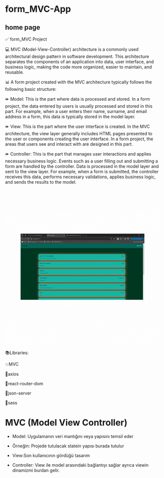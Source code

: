 # form_MVC-App
## home page
✅ form_MVC Project

💻 MVC (Model-View-Controller) architecture is a commonly used architectural design pattern in software development. This architecture separates the components of an application into data, user interface, and business logic, making the code more organized, easier to maintain, and reusable.

📊 A form project created with the MVC architecture typically follows the following basic structure:

⏩ Model: This is the part where data is processed and stored. In a form project, the data entered by users is usually processed and stored in this part. For example, when a user enters their name, surname, and email address in a form, this data is typically stored in the model layer.

⏩ View: This is the part where the user interface is created. In the MVC architecture, the view layer generally includes HTML pages presented to the user or components creating the user interface. In a form project, the areas that users see and interact with are designed in this part.

⏩ Controller: This is the part that manages user interactions and applies necessary business logic. Events such as a user filling out and submitting a form are handled by the controller. Data is processed in the model layer and sent to the view layer. For example, when a form is submitted, the controller receives this data, performs necessary validations, applies business logic, and sends the results to the model.

<img src="./public/form_MVC-App.gif"/>

📚Libraries:

💥MVC

📌axios

📌react-router-dom

📌json-server

📌sass




# MVC (Model View Controller)

- Model: Uygulamanın veri mantığını veya yapısını temsil eder

- Örneğin: Projede tutulacak statein yapısı burada tutulur
- View:Son kullanıcının gördüğü tasarım

- Controller: View ile model arasındaki bağlantıyı sağlar ayrıca viewin dinamizmi burdan gelir.
